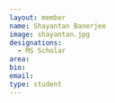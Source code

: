 ```yaml
---
layout: member
name: Shayantan Banerjee 
image: shayantan.jpg
designations: 
  - MS Scholar
area:
bio:
email:
type: student
---
```

